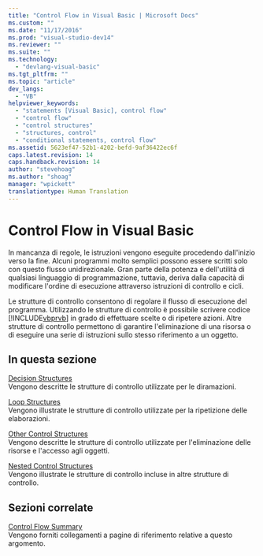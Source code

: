 ```yaml
---
title: "Control Flow in Visual Basic | Microsoft Docs"
ms.custom: ""
ms.date: "11/17/2016"
ms.prod: "visual-studio-dev14"
ms.reviewer: ""
ms.suite: ""
ms.technology: 
  - "devlang-visual-basic"
ms.tgt_pltfrm: ""
ms.topic: "article"
dev_langs: 
  - "VB"
helpviewer_keywords: 
  - "statements [Visual Basic], control flow"
  - "control flow"
  - "control structures"
  - "structures, control"
  - "conditional statements, control flow"
ms.assetid: 5623ef47-52b1-4202-befd-9af36422ec6f
caps.latest.revision: 14
caps.handback.revision: 14
author: "stevehoag"
ms.author: "shoag"
manager: "wpickett"
translationtype: Human Translation
---
```

# Control Flow in Visual Basic
In mancanza di regole, le istruzioni vengono eseguite procedendo dall'inizio verso la fine.  Alcuni programmi molto semplici possono essere scritti solo con questo flusso unidirezionale.  Gran parte della potenza e dell'utilità di qualsiasi linguaggio di programmazione, tuttavia, deriva dalla capacità di modificare l'ordine di esecuzione attraverso istruzioni di controllo e cicli.  
  
 Le strutture di controllo consentono di regolare il flusso di esecuzione del programma.  Utilizzando le strutture di controllo è possibile scrivere codice [!INCLUDE[vbprvb](../../../../csharp/programming-guide/concepts/linq/includes/vbprvb_md.md)] in grado di effettuare scelte o di ripetere azioni.  Altre strutture di controllo permettono di garantire l'eliminazione di una risorsa o di eseguire una serie di istruzioni sullo stesso riferimento a un oggetto.  
  
## In questa sezione  
 [Decision Structures](../../../../visual-basic/programming-guide/language-features/control-flow/decision-structures.md)  
 Vengono descritte le strutture di controllo utilizzate per le diramazioni.  
  
 [Loop Structures](../../../../visual-basic/programming-guide/language-features/control-flow/loop-structures.md)  
 Vengono illustrate le strutture di controllo utilizzate per la ripetizione delle elaborazioni.  
  
 [Other Control Structures](../../../../visual-basic/programming-guide/language-features/control-flow/other-control-structures.md)  
 Vengono descritte le strutture di controllo utilizzate per l'eliminazione delle risorse e l'accesso agli oggetti.  
  
 [Nested Control Structures](../../../../visual-basic/programming-guide/language-features/control-flow/nested-control-structures.md)  
 Vengono illustrate le strutture di controllo incluse in altre strutture di controllo.  
  
## Sezioni correlate  
 [Control Flow Summary](../../../../visual-basic/language-reference/keywords/control-flow-summary.md)  
 Vengono forniti collegamenti a pagine di riferimento relative a questo argomento.